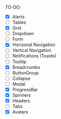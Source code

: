 TO-DO:

- [x] Alerts
- [ ] Tables
- [x] Grid
- [ ] Dropdown
- [ ] Form
- [x] Horizonal Navigation
- [ ] Vertical Navigation
- [ ] Notifications (Toasts)
- [ ] Tooltip
- [x] Breadcrumbs
- [ ] ButtonGroup
- [ ] Collapse
- [ ] Modal
- [x] ProgressBar
- [x] Spinners
- [x] Headers
- [ ] Tabs
- [x] Avatars
